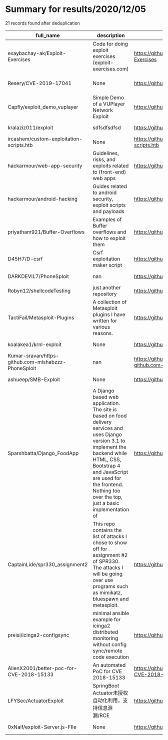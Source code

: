 
# Summary for results/2020/12/05
    
21 records found after deduplication

| full_name | description | html_url | matched_list | matched_count | pushed_at | size | stargazers_count | language | forks_count | vul_ids |
|-----------------------------------------------------|------------------------------------------------------------------------------------------------------------------------------------------------------------------------------------------------------------------------------------------------------------------|------------------------------------------------------------------------|----------------------------------|-----------------|---------------------------|--------|--------------------|------------|---------------|--------------------|
| exaybachay-ak/Exploit-Exercises | Code for doing exploit exercises (exploit-exercises.com) | https://github.com/exaybachay-ak/Exploit-Exercises | ['exploit'] | 1 | 2020-12-05 05:51:07+00:00 | 9 | 2 | | 2 | [] |
| Resery/CVE-2019-17041 | None | https://github.com/Resery/CVE-2019-17041 | ['cve-2'] | 1 | 2020-12-05 07:50:36+00:00 | 2798 | 0 | C | 0 | ['CVE-2019-17041'] |
| Capfly/exploit_demo_vuplayer | Simple Demo of a VUPlayer Network Exploit | https://github.com/Capfly/exploit_demo_vuplayer | ['exploit'] | 1 | 2020-12-05 22:22:08+00:00 | 1668 | 0 | JavaScript | 0 | [] |
| kralaziz011/exploit | sdfsdfsdfsd | https://github.com/kralaziz011/exploit | ['exploit'] | 1 | 2020-12-05 20:03:07+00:00 | 0 | 0 | | 0 | [] |
| ircashem/custom-exploitation-scripts.htb | None | https://github.com/ircashem/custom-exploitation-scripts.htb | ['exploit'] | 1 | 2020-12-05 21:02:29+00:00 | 2 | 0 | Python | 0 | [] |
| hackarmour/web-app-security | Guidelines, risks, and exploits related to (front-end) web apps | https://github.com/hackarmour/web-app-security | ['exploit'] | 1 | 2020-12-05 17:54:24+00:00 | 0 | 0 | | 0 | [] |
| hackarmour/android-hacking | Guides related to android security, exploit scripts and payloads | https://github.com/hackarmour/android-hacking | ['exploit'] | 1 | 2020-12-05 17:51:02+00:00 | 0 | 0 | | 0 | [] |
| priyatham921/Buffer-Overflows | Examples of Buffer overflows and how to exploit them | https://github.com/priyatham921/Buffer-Overflows | ['exploit'] | 1 | 2020-12-05 16:43:07+00:00 | 0 | 0 | | 0 | [] |
| D45H7/D-csrf | Csrf exploitation maker script | https://github.com/D45H7/D-csrf | ['exploit'] | 1 | 2020-12-05 12:28:47+00:00 | 5 | 0 | Python | 0 | [] |
| DARKDEVIL7/PhoneSploit | nan | https://github.com/DARKDEVIL7/PhoneSploit | ['sploit'] | 1 | 2020-12-05 11:01:03+00:00 | 9826 | 0 | Python | 0 | [] |
| Robyn12/shellcodeTesting | just another repository | https://github.com/Robyn12/shellcodeTesting | ['shellcode'] | 1 | 2020-12-05 08:19:52+00:00 | 3 | 0 | Python | 0 | [] |
| TactiFail/Metasploit-Plugins | A collection of Metasploit plugins I have written for various reasons. | https://github.com/TactiFail/Metasploit-Plugins | ['metasploit module OR payload'] | 1 | 2020-12-05 04:49:23+00:00 | 10 | 11 | Ruby | 1 | [] |
| koalakea1/krnl-exploit | None | https://github.com/koalakea1/krnl-exploit | ['exploit'] | 1 | 2020-12-05 03:14:22+00:00 | 0 | 0 | | 0 | [] |
| Kumar-sravan/https-github.com-mishabzzz-PhoneSploit | nan | https://github.com/Kumar-sravan/https-github.com-mishabzzz-PhoneSploit | ['sploit'] | 1 | 2020-12-05 02:17:04+00:00 | 0 | 1 | | 0 | [] |
| ashueep/SMB-Exploit | None | https://github.com/ashueep/SMB-Exploit | ['exploit'] | 1 | 2020-12-05 12:03:19+00:00 | 14 | 1 | | 0 | [] |
| Sparshbatta/Django_FoodApp | A Django based web application. The site is based on food delivery services and uses Django version 3.1 to implement the backend while HTML, CSS, Bootstrap 4 and JavaScript are used for the frontend. Nothing too over the top, just a basic implementation of | https://github.com/Sparshbatta/Django_FoodApp | ['exploit'] | 1 | 2020-12-05 06:57:20+00:00 | 16780 | 3 | HTML | 0 | [] |
| CaptainLide/spr330_assignment2 | This repo contains the list of attacks I chose to show off for assignment #2 of SPR330. The attacks I will be going over use programs such as mimikatz, bluespawn and metasploit. | https://github.com/CaptainLide/spr330_assignment2 | ['metasploit module OR payload'] | 1 | 2020-12-05 20:50:22+00:00 | 11 | 0 | | 0 | [] |
| preisi/icinga2-configsync | minimal ansible example for icinga2 distributed monitoring without config sync/remote code execution | https://github.com/preisi/icinga2-configsync | ['remote code execution'] | 1 | 2020-12-05 21:51:11+00:00 | 10 | 0 | HTML | 0 | [] |
| AlienX2001/better-poc-for-CVE-2018-15133 | An automated PoC for CVE 2018-15133 | https://github.com/AlienX2001/better-poc-for-CVE-2018-15133 | ['cve poc', 'cve-2'] | 2 | 2020-12-05 11:01:59+00:00 | 7 | 0 | PHP | 0 | ['CVE-2018-15133'] |
| LFYSec/ActuatorExploit | SpringBoot Actuator未授权自动化利用，支持信息泄漏/RCE | https://github.com/LFYSec/ActuatorExploit | ['exploit', 'rce'] | 2 | 2020-12-05 13:57:32+00:00 | 12 | 101 | Python | 13 | [] |
| 0xNaif/exploit-Server.js-FIle | None | https://github.com/0xNaif/exploit-Server.js-FIle | ['exploit'] | 1 | 2020-12-05 22:42:39+00:00 | 1 | 0 | | 0 | [] |
